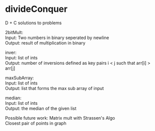 # divideConquer
D + C solutions to problems

2bitMult: </br>
  Input: Two numbers in binary seperated by newline </br>
  Output: result of multiplication in binary </br>
  
inver: </br>
  Input: list of ints </br>
  Output: number of inversions defined as key pairs i < j such that arr[i] > arr[j] </br>
  
maxSubArray: </br>
  Input: list of ints </br>
  Output: list that forms the max sub array of input </br>
  
median: </br>
  Input: list of ints </br>
  Output: the median of the given list </br>

Possible future work:
  Matrix mult with Strassen's Algo </br>
  Closest pair of points in graph
  
